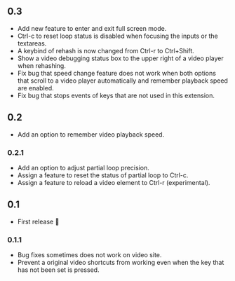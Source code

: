 ## 0.3
* Add new feature to enter and exit full screen mode.
* Ctrl-c to reset loop status is disabled when focusing the inputs or the textareas.
* A keybind of rehash is now changed from Ctrl-r to Ctrl+Shift.
* Show a video debugging status box to the upper right of a video player when rehashing.
* Fix bug that speed change feature does not work when both options that scroll to a video player automatically and remember playback speed are enabled.
* Fix bug that stops events of keys that are not used in this extension.

## 0.2
* Add an option to remember video playback speed.

### 0.2.1
* Add an option to adjust partial loop precision.
* Assign a feature to reset the status of partial loop to Ctrl-c.
* Assign a feature to reload a video element to Ctrl-r (experimental).

## 0.1
* First release :tada:

### 0.1.1
* Bug fixes sometimes does not work on video site.
* Prevent a original video shortcuts from working even when the key that has not been set is pressed.
